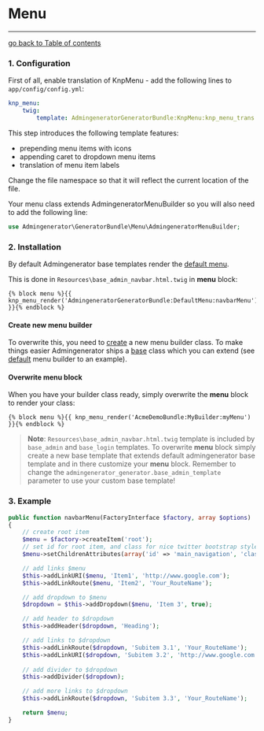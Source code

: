 # Menu
---------------------------------------

[go back to Table of contents][back-to-index]

[back-to-index]: https://github.com/symfony2admingenerator/AdmingeneratorGeneratorBundle/blob/master/Resources/doc/documentation.md#8-cookbook

### 1. Configuration

First of all, enable translation of KnpMenu - add the following lines to `app/config/config.yml`:

```yaml
knp_menu:
    twig:
        template: AdmingeneratorGeneratorBundle:KnpMenu:knp_menu_trans.html.twig
```

This step introduces the following template features: 

* prepending menu items with icons
* appending caret to dropdown menu items
* translation of menu item labels

Change the file namespace so that it will reflect the current location of the file.

Your menu class extends AdmingeneratorMenuBuilder so you will also need to add the following line:

```php
use Admingenerator\GeneratorBundle\Menu\AdmingeneratorMenuBuilder;
```

### 2. Installation

By default Admingenerator base templates render the [default menu][default-builder].

This is done in `Resources\base_admin_navbar.html.twig` in **menu** block:

```html+django
{% block menu %}{{ knp_menu_render('AdmingeneratorGeneratorBundle:DefaultMenu:navbarMenu') }}{% endblock %}
```

#### Create new menu builder

To overwrite this, you need to [create][create-builder] a new menu builder class. To make things 
easier Admingenerator ships a [base][extend-builder] class which you can extend (see 
[default][default-builder] menu builder to an example).

[create-builder]: https://github.com/KnpLabs/KnpMenuBundle/blob/master/Resources/doc/index.md#method-a-the-easy-way-yay
[extend-builder]: https://github.com/symfony2admingenerator/AdmingeneratorGeneratorBundle/blob/master/Menu/AdmingeneratorMenuBuilder.php
[default-builder]: https://github.com/symfony2admingenerator/AdmingeneratorGeneratorBundle/blob/master/Menu/DefaultMenuBuilder.php

#### Overwrite menu block

When you have your builder class ready, simply overwrite the **menu** block to render your class:

```html+django
{% block menu %}{{ knp_menu_render('AcmeDemoBundle:MyBuilder:myMenu') }}{% endblock %}
```

> **Note**: `Resources\base_admin_navbar.html.twig` template is included by `base_admin` and 
`base_login` templates. To overwrite **menu** block simply create a new base template that
extends default admingenerator base template and in there customize your **menu** block.
Remember to change the `admingenerator_generator.base_admin_template` parameter to use
your custom base template!

### 3. Example

```php
public function navbarMenu(FactoryInterface $factory, array $options)
{
    // create root item
    $menu = $factory->createItem('root');
    // set id for root item, and class for nice twitter bootstrap style
    $menu->setChildrenAttributes(array('id' => 'main_navigation', 'class' => 'nav'));

    // add links $menu
    $this->addLinkURI($menu, 'Item1', 'http://www.google.com');
    $this->addLinkRoute($menu, 'Item2', 'Your_RouteName');

    // add dropdown to $menu
    $dropdown = $this->addDropdown($menu, 'Item 3', true);

    // add header to $dropdown
    $this->addHeader($dropdown, 'Heading');

    // add links to $dropdown
    $this->addLinkRoute($dropdown, 'Subitem 3.1', 'Your_RouteName');
    $this->addLinkURI($dropdown, 'Subitem 3.2', 'http://www.google.com');
    
    // add divider to $dropdown
    $this->addDivider($dropdown);

    // add more links to $dropdown
    $this->addLinkRoute($dropdown, 'Subitem 3.3', 'Your_RouteName');

    return $menu;
}
```